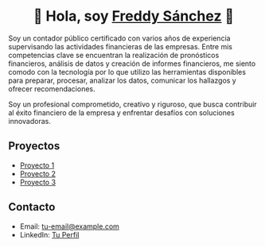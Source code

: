 <div align="center">
<h1 align="center">👋 Hola, soy <a href="https://aristi.dev">Freddy Sánchez</a> 👋</h1>
</div>
<div align="justifiy">
<p>Soy un contador público certificado con varios años de experiencia supervisando las actividades financieras de las empresas. Entre mis competencias clave se encuentran la realización de pronósticos financieros, análisis de datos y creación de informes financieros, me siento comodo con la tecnología por lo que utilizo las herramientas disponibles para preparar, procesar, analizar los datos, comunicar los hallazgos y ofrecer recomendaciones.</p></div> 

<div align="justifiy">
<p>Soy un profesional comprometido, creativo y riguroso, que busca contribuir al éxito financiero de la empresa y enfrentar desafíos con soluciones innovadoras.</p> 
</div>

## Proyectos

- [Proyecto 1](#)
- [Proyecto 2](#)
- [Proyecto 3](#)

## Contacto

- Email: tu-email@example.com
- LinkedIn: [Tu Perfil](https://www.linkedin.com/in/tu-perfil)
